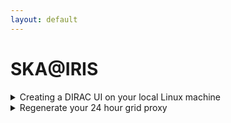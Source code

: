 ```yaml
---
layout: default
---
```


# SKA@IRIS

<details markdown="span">
  <summary markdown="span"> Creating a DIRAC UI on your local Linux machine</summary><p>
 
  There are three steps to making your own machine a DIRAC UI. You only ever need to do this once.
  
  The first step is to activate your grid certificate and obtain a grid key: 
  
  ```bash
  ./runMeForCertAndKey /path/to/mycert.p12
  ```

The second step is to install DIRAC:

  ```bash
  ./InstallDirac.sh
  ```

Then source the DIRAC init scripts:

  ```bash
  source ./dirac_ui/bashrc
  ```
You can then copy the contents of the DIRAC UI .bashrc into the .bashrc in your home area so that it is automatically called every time you log in or open a new terminal.

</p></details>

<details>
  <summary> Regenerate your 24 hour grid proxy</summary>
 
  ```bash
  ./SetGridProxy
  ```
</details>
